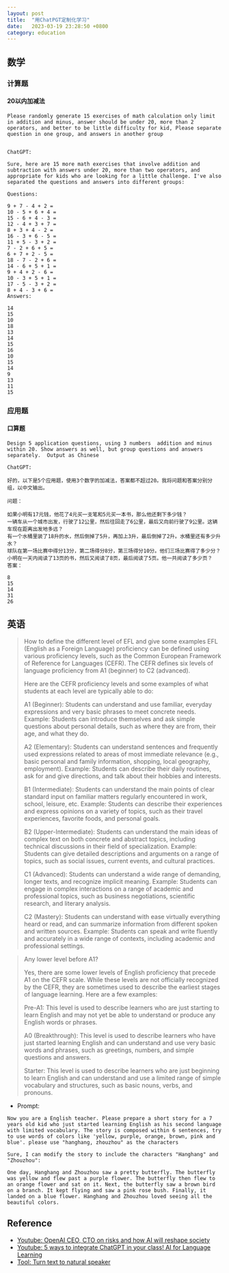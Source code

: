 ```yaml
---
layout: post
title:  "用ChatPGT定制化学习"
date:   2023-03-19 23:28:50 +0800
category: education
---
```


## 数学

### 计算题

#### 20以内加减法

~~~shell
Please randomly generate 15 exercises of math calculation only limit in addition and minus, answer should be under 20, more than 2 operators, and better to be little difficulty for kid, Please separate question in one group, and answers in another group
~~~

~~~shell

ChatGPT: 

Sure, here are 15 more math exercises that involve addition and subtraction with answers under 20, more than two operators, and appropriate for kids who are looking for a little challenge. I've also separated the questions and answers into different groups:

Questions:

9 + 7 - 4 + 2 =
10 - 5 + 6 + 4 =
15 - 6 + 4 - 3 =
12 - 4 + 3 + 7 =
8 + 3 + 4 - 2 =
16 - 3 + 6 - 5 =
11 + 5 - 3 + 2 =
7 - 2 + 6 + 5 =
6 + 7 + 2 - 5 =
18 - 7 - 2 + 6 =
14 - 6 + 5 + 1 =
9 + 4 + 2 - 6 =
10 - 3 + 5 + 1 =
17 - 5 - 3 + 2 =
8 + 4 - 3 + 6 =
Answers:

14
15
10
18
13
14
15
16
10
15
14
9
13
11
15
~~~

### 应用题

#### 口算题

~~~shell
Design 5 application questions, using 3 numbers  addition and minus within 20. Show answers as well, but group questions and answers separately.  Output as Chinese

~~~

~~~shell
ChatGPT: 

好的，以下是5个应用题，使用3个数字的加减法，答案都不超过20。我将问题和答案分别分组，以中文输出。

问题：

如果小明有17元钱，他花了4元买一支笔和5元买一本书，那么他还剩下多少钱？
一辆车从一个城市出发，行驶了12公里，然后往回走了6公里，最后又向前行驶了9公里。这辆车现在距离出发地多远？
有一个水桶里装了18升的水，然后倒掉了5升，再加上3升，最后倒掉了2升。水桶里还有多少升水？
球队在第一场比赛中得分13分，第二场得分8分，第三场得分10分。他们三场比赛得了多少分？
小明在一天内阅读了13页的书，然后又阅读了8页，最后阅读了5页。他一共阅读了多少页？
答案：

8
15
14
31
26

~~~

## 英语

> How to define the different level of EFL  and give some examples
> EFL (English as a Foreign Language) proficiency can be defined using various proficiency levels, such as the Common European Framework of Reference for Languages (CEFR). The CEFR defines six levels of language proficiency from A1 (beginner) to C2 (advanced).
> 
> Here are the CEFR proficiency levels and some examples of what students at each level are typically able to do:
>
>A1 (Beginner): Students can understand and use familiar, everyday expressions and very basic phrases to meet concrete needs.
Example: Students can introduce themselves and ask simple questions about personal details, such as where they are from, their age, and what they do.
> 
> A2 (Elementary): Students can understand sentences and frequently used expressions related to areas of most immediate relevance (e.g., basic personal and family information, shopping, local geography, employment).
Example: Students can describe their daily routines, ask for and give directions, and talk about their hobbies and interests.
> 
> B1 (Intermediate): Students can understand the main points of clear standard input on familiar matters regularly encountered in work, school, leisure, etc.
Example: Students can describe their experiences and express opinions on a variety of topics, such as their travel experiences, favorite foods, and personal goals.
> 
> B2 (Upper-Intermediate): Students can understand the main ideas of complex text on both concrete and abstract topics, including technical discussions in their field of specialization.
Example: Students can give detailed descriptions and arguments on a range of topics, such as social issues, current events, and cultural practices.
> 
> C1 (Advanced): Students can understand a wide range of demanding, longer texts, and recognize implicit meaning.
Example: Students can engage in complex interactions on a range of academic and professional topics, such as business negotiations, scientific research, and literary analysis.
>
> C2 (Mastery): Students can understand with ease virtually everything heard or read, and can summarize information from different spoken and written sources.
Example: Students can speak and write fluently and accurately in a wide range of contexts, including academic and professional settings.

> Any lower level before A1?
> 
> Yes, there are some lower levels of English proficiency that precede A1 on the CEFR scale. While these levels are not officially recognized by the CEFR, they are sometimes used to describe the earliest stages of language learning. Here are a few examples:
> 
> Pre-A1: This level is used to describe learners who are just starting to learn English and may not yet be able to understand or produce any English words or phrases.
>
> A0 (Breakthrough): This level is used to describe learners who have just started learning English and can understand and use very basic words and phrases, such as greetings, numbers, and simple questions and answers.
> 
> Starter: This level is used to describe learners who are just beginning to learn English and can understand and use a limited range of simple vocabulary and structures, such as basic nouns, verbs, and pronouns.


- Prompt:

~~~shell
Now you are a English teacher. Please prepare a short story for a 7 years old kid who just started learning English as his second language with limited vocabulary. The story is composed within 6 sentences, try to use words of colors like 'yellow, purple, orange, brown, pink and blue'. please use "hanghang, zhouzhou" as the characters 
~~~

~~~shell
Sure, I can modify the story to include the characters "Hanghang" and "Zhouzhou":

One day, Hanghang and Zhouzhou saw a pretty butterfly. The butterfly was yellow and flew past a purple flower. The butterfly then flew to an orange flower and sat on it. Next, the butterfly saw a brown bird on a branch. It kept flying and saw a pink rose bush. Finally, it landed on a blue flower. Hanghang and Zhouzhou loved seeing all the beautiful colors.
~~~

## Reference

- [Youtube: OpenAI CEO, CTO on risks and how AI will reshape society](https://www.youtube.com/watch?v=540vzMlf-54)
- [Youtube: 5 ways to integrate ChatGPT in your class! AI for Language Learning
  ](https://www.youtube.com/watch?v=tL3iFyn4I6A)
- [Tool: Turn text to natural speaker](https://www.naturalreaders.com/online/)